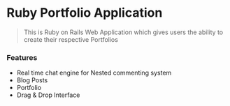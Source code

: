 # Ruby Portfolio Application


 > This is Ruby on Rails Web Application which gives users the ability to create their respective Portfolios

 ### Features

 - Real time chat engine for Nested commenting system
 - Blog Posts
 - Portfolio
 - Drag & Drop Interface
